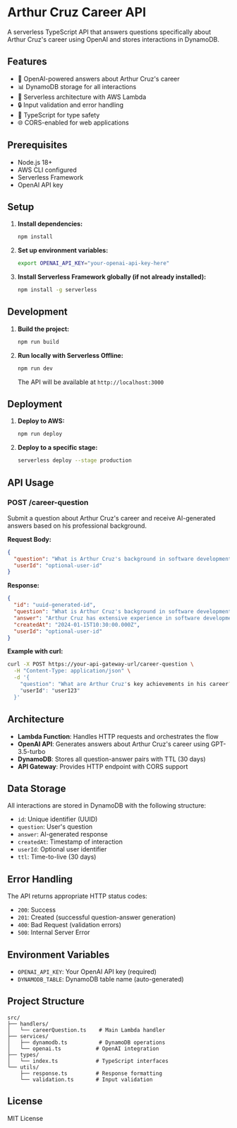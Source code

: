 # Arthur Cruz Career API

A serverless TypeScript API that answers questions specifically about Arthur Cruz's career using OpenAI and stores interactions in DynamoDB.

## Features

- 🤖 OpenAI-powered answers about Arthur Cruz's career
- 📊 DynamoDB storage for all interactions
- 🚀 Serverless architecture with AWS Lambda
- 🔒 Input validation and error handling
- 📝 TypeScript for type safety
- 🌐 CORS-enabled for web applications

## Prerequisites

- Node.js 18+ 
- AWS CLI configured
- Serverless Framework
- OpenAI API key

## Setup

1. **Install dependencies:**
   ```bash
   npm install
   ```

2. **Set up environment variables:**
   ```bash
   export OPENAI_API_KEY="your-openai-api-key-here"
   ```

3. **Install Serverless Framework globally (if not already installed):**
   ```bash
   npm install -g serverless
   ```

## Development

1. **Build the project:**
   ```bash
   npm run build
   ```

2. **Run locally with Serverless Offline:**
   ```bash
   npm run dev
   ```
   The API will be available at `http://localhost:3000`

## Deployment

1. **Deploy to AWS:**
   ```bash
   npm run deploy
   ```

2. **Deploy to a specific stage:**
   ```bash
   serverless deploy --stage production
   ```

## API Usage

### POST /career-question

Submit a question about Arthur Cruz's career and receive AI-generated answers based on his professional background.

**Request Body:**
```json
{
  "question": "What is Arthur Cruz's background in software development?",
  "userId": "optional-user-id"
}
```

**Response:**
```json
{
  "id": "uuid-generated-id",
  "question": "What is Arthur Cruz's background in software development?",
  "answer": "Arthur Cruz has extensive experience in software development...",
  "createdAt": "2024-01-15T10:30:00.000Z",
  "userId": "optional-user-id"
}
```

**Example with curl:**
```bash
curl -X POST https://your-api-gateway-url/career-question \
  -H "Content-Type: application/json" \
  -d '{
    "question": "What are Arthur Cruz's key achievements in his career?",
    "userId": "user123"
  }'
```

## Architecture

- **Lambda Function**: Handles HTTP requests and orchestrates the flow
- **OpenAI API**: Generates answers about Arthur Cruz's career using GPT-3.5-turbo
- **DynamoDB**: Stores all question-answer pairs with TTL (30 days)
- **API Gateway**: Provides HTTP endpoint with CORS support

## Data Storage

All interactions are stored in DynamoDB with the following structure:
- `id`: Unique identifier (UUID)
- `question`: User's question
- `answer`: AI-generated response
- `createdAt`: Timestamp of interaction
- `userId`: Optional user identifier
- `ttl`: Time-to-live (30 days)

## Error Handling

The API returns appropriate HTTP status codes:
- `200`: Success
- `201`: Created (successful question-answer generation)
- `400`: Bad Request (validation errors)
- `500`: Internal Server Error

## Environment Variables

- `OPENAI_API_KEY`: Your OpenAI API key (required)
- `DYNAMODB_TABLE`: DynamoDB table name (auto-generated)

## Project Structure

```
src/
├── handlers/
│   └── careerQuestion.ts    # Main Lambda handler
├── services/
│   ├── dynamodb.ts          # DynamoDB operations
│   └── openai.ts           # OpenAI integration
├── types/
│   └── index.ts            # TypeScript interfaces
└── utils/
    ├── response.ts         # Response formatting
    └── validation.ts       # Input validation
```

## License

MIT License
